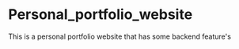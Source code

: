 # Personal_portfolio_website
 This is a personal portfolio website that has some backend feature's 
